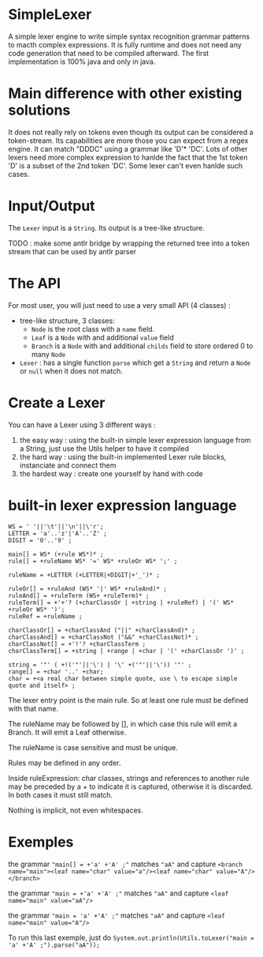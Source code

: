 # SimpleLexer
A simple lexer engine to write simple syntax recognition grammar patterns to macth complex expressions. It is fully runtime and does not need any code generation that need to be compiled afterward. The first implementation is 100% java and only in java.

# Main difference with other existing solutions
It does not really rely on tokens even though its output can be considered a token-stream. Its capabilities are more those you can expect from a regex engine. It can match "DDDC" using a grammar like 'D'* 'DC'. Lots of other lexers need more complex expression to hanlde the fact that the 1st token 'D' is a subset of the 2nd token 'DC'. Some lexer can't even hanlde such cases.

# Input/Output
The `Lexer` input is a `String`. Its output is a tree-like structure.

TODO : make some antlr bridge by wrapping the returned tree into a token stream that can be used by antlr parser

# The API
For most user, you will just need to use a very small API (4 classes) :
* tree-like structure, 3 classes:
  * `Node` is the root class with a `name` field.
  * `Leaf` is a `Node` with and additional `value` field
  * `Branch` is a `Node` with and additional `childs` field to store ordered 0 to many `Node`
* `Lexer` : has a single function `parse` which get a `String` and return a `Node` or `null` when it does not match.

# Create a Lexer
You can have a Lexer using 3 different ways :
  1. the easy way : using the built-in simple lexer expression language from a String, just use the Utils helper to have it compiled 
  2. the hard way : using the built-in implemented Lexer rule blocks, instanciate and connect them
  3. the hardest way : create one yourself by hand with code

# built-in lexer expression language
    WS = ' '||'\t'||'\n'||\'r';
    LETTER = 'a'..'z'|'A'..'Z' ;
    DIGIT = '0'..'9' ;
    
    main[] = WS* (+rule WS*)* ;
    rule[] = +ruleName WS* '=' WS* +ruleOr WS* ';' ;
    
    ruleName = +LETTER (+LETTER|+DIGIT|+'_')* ;
    
    ruleOr[] = +ruleAnd (WS* '|' WS* +ruleAnd)* ;
    ruleAnd[] = +ruleTerm (WS+ +ruleTerm)* ;
    ruleTerm[] = +'+'? (+charClassOr | +string | +ruleRef) | '(' WS* +ruleOr WS* ')';
    ruleRef = +ruleName ;
    
    charClassOr[] = +charClassAnd ("||" +charClassAnd)* ;
    charClassAnd[] = +charClassNot ("&&" +charClassNot)* ;
    charClassNot[] = +'!'? +charClassTerm ;
    charClassTerm[] = +string | +range | +char | '(' +charClassOr ')' ;
    
    string = '"' ( +!('"'||'\') | '\' +('"'||'\')) '"' ;
    range[] = +char '..' +char;
    char = +<a real char between simple quote, use \ to escape simple quote and itself> ;

The lexer entry point is the main rule. So at least one rule must be defined with that name.

The ruleName may be followed by [], in which case this rule will emit a Branch. It will emit a Leaf otherwise.

The ruleName is case sensitive and must be unique.

Rules may be defined in any order.

Inside ruleExpression: char classes, strings and references to another rule may be preceded by a + to indicate it is captured, otherwise it is discarded. In both cases it must still match.

Nothing is implicit, not even whitespaces.

# Exemples
the grammar `"main[] = +'a' +'A' ;"` matches `"aA"` and capture `<branch name="main"><leaf name="char" value="a"/><leaf name="char" value="A"/></branch>`

the grammar `"main = +'a' +'A' ;"` matches `"aA"` and capture `<leaf name="main" value="aA"/>`

the grammar `"main = 'a' +'A' ;"` matches `"aA"` and capture `<leaf name="main" value="A"/>`

To run this last exemple, just do `System.out.println(Utils.toLexer("main = 'a' +'A' ;").parse("aA"));`
